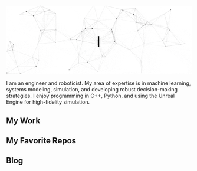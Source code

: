 ![Hi, I'm Jeremy. I'm a Roboticist and Software Engineer](https://github.com/jeremybyu/jeremybyu/raw/main/assets/banner.gif)

I am an engineer and roboticist. My area of expertise is in machine learning, systems modeling, simulation, and developing robust decision-making strategies. I enjoy programming in C++, Python, and using the Unreal Engine for high-fidelity simulation.

## My Work

## My Favorite Repos

## Blog
